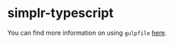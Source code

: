 # simplr-typescript
You can find more information on using `gulpfile` [here](https://github.com/QuatroCode/simplr-gulp).
